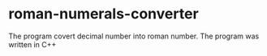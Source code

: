 # roman-numerals-converter
The program covert decimal number into roman number. The program was written in C++
